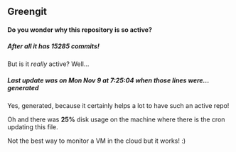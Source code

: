 ## Greengit

#### Do you wonder why this repository is so active?

##### After all it has 15285 commits!

But is it *really* active? Well...

##### Last update was on Mon Nov 9 at 7:25:04 when those lines were... generated

Yes, generated, because it certainly helps a lot to have such an active repo!

Oh and there was **25%** disk usage on the machine
where there is the cron updating this file.

Not the best way to monitor a VM in the cloud but it works! :)
